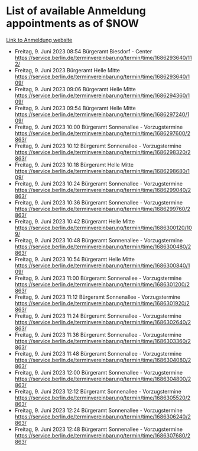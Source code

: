 # List of available Anmeldung appointments as of $NOW
[Link to Anmeldung website](https://service.berlin.de/terminvereinbarung/termin/tag.php?termin=1&anliegen[]=120686&dienstleisterlist=122210,122217,327316,122219,327312,122227,327314,122231,327346,122243,327348,122254,122252,329742,122260,329745,122262,329748,122271,327278,122273,327274,122277,327276,330436,122280,327294,122282,327290,122284,327292,122291,327270,122285,327266,122286,327264,122296,327268,150230,329760,122297,327286,122294,327284,122312,329763,122314,329775,122304,327330,122311,327334,122309,327332,317869,122281,327352,122279,329772,122283,122276,327324,122274,327326,122267,329766,122246,327318,122251,327320,122257,327322,122208,327298,122226,327300&herkunft=http%3A%2F%2Fservice.berlin.de%2Fdienstleistung%2F120686%2F)
- Freitag, 9. Juni 2023 08:54 Bürgeramt Biesdorf - Center https://service.berlin.de/terminvereinbarung/termin/time/1686293640/112/
- Freitag, 9. Juni 2023  Bürgeramt Helle Mitte https://service.berlin.de/terminvereinbarung/termin/time/1686293640/109/
- Freitag, 9. Juni 2023 09:06 Bürgeramt Helle Mitte https://service.berlin.de/terminvereinbarung/termin/time/1686294360/109/
- Freitag, 9. Juni 2023 09:54 Bürgeramt Helle Mitte https://service.berlin.de/terminvereinbarung/termin/time/1686297240/109/
- Freitag, 9. Juni 2023 10:00 Bürgeramt Sonnenallee - Vorzugstermine https://service.berlin.de/terminvereinbarung/termin/time/1686297600/2863/
- Freitag, 9. Juni 2023 10:12 Bürgeramt Sonnenallee - Vorzugstermine https://service.berlin.de/terminvereinbarung/termin/time/1686298320/2863/
- Freitag, 9. Juni 2023 10:18 Bürgeramt Helle Mitte https://service.berlin.de/terminvereinbarung/termin/time/1686298680/109/
- Freitag, 9. Juni 2023 10:24 Bürgeramt Sonnenallee - Vorzugstermine https://service.berlin.de/terminvereinbarung/termin/time/1686299040/2863/
- Freitag, 9. Juni 2023 10:36 Bürgeramt Sonnenallee - Vorzugstermine https://service.berlin.de/terminvereinbarung/termin/time/1686299760/2863/
- Freitag, 9. Juni 2023 10:42 Bürgeramt Helle Mitte https://service.berlin.de/terminvereinbarung/termin/time/1686300120/109/
- Freitag, 9. Juni 2023 10:48 Bürgeramt Sonnenallee - Vorzugstermine https://service.berlin.de/terminvereinbarung/termin/time/1686300480/2863/
- Freitag, 9. Juni 2023 10:54 Bürgeramt Helle Mitte https://service.berlin.de/terminvereinbarung/termin/time/1686300840/109/
- Freitag, 9. Juni 2023 11:00 Bürgeramt Sonnenallee - Vorzugstermine https://service.berlin.de/terminvereinbarung/termin/time/1686301200/2863/
- Freitag, 9. Juni 2023 11:12 Bürgeramt Sonnenallee - Vorzugstermine https://service.berlin.de/terminvereinbarung/termin/time/1686301920/2863/
- Freitag, 9. Juni 2023 11:24 Bürgeramt Sonnenallee - Vorzugstermine https://service.berlin.de/terminvereinbarung/termin/time/1686302640/2863/
- Freitag, 9. Juni 2023 11:36 Bürgeramt Sonnenallee - Vorzugstermine https://service.berlin.de/terminvereinbarung/termin/time/1686303360/2863/
- Freitag, 9. Juni 2023 11:48 Bürgeramt Sonnenallee - Vorzugstermine https://service.berlin.de/terminvereinbarung/termin/time/1686304080/2863/
- Freitag, 9. Juni 2023 12:00 Bürgeramt Sonnenallee - Vorzugstermine https://service.berlin.de/terminvereinbarung/termin/time/1686304800/2863/
- Freitag, 9. Juni 2023 12:12 Bürgeramt Sonnenallee - Vorzugstermine https://service.berlin.de/terminvereinbarung/termin/time/1686305520/2863/
- Freitag, 9. Juni 2023 12:24 Bürgeramt Sonnenallee - Vorzugstermine https://service.berlin.de/terminvereinbarung/termin/time/1686306240/2863/
- Freitag, 9. Juni 2023 12:48 Bürgeramt Sonnenallee - Vorzugstermine https://service.berlin.de/terminvereinbarung/termin/time/1686307680/2863/
